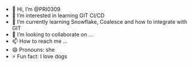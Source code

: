 - 👋 Hi, I’m @PRI0309
- 👀 I’m interested in learning GIT CI/CD 
- 🌱 I’m currently learning Snowflake, Coalesce and how to integrate with GIT
- 💞️ I’m looking to collaborate on ...
- 📫 How to reach me ...
- 😄 Pronouns: she
- ⚡ Fun fact: I love dogs

<!---
PRI0309/PRI0309 is a ✨ special ✨ repository because its `README.md` (this file) appears on your GitHub profile.
You can click the Preview link to take a look at your changes.
--->
